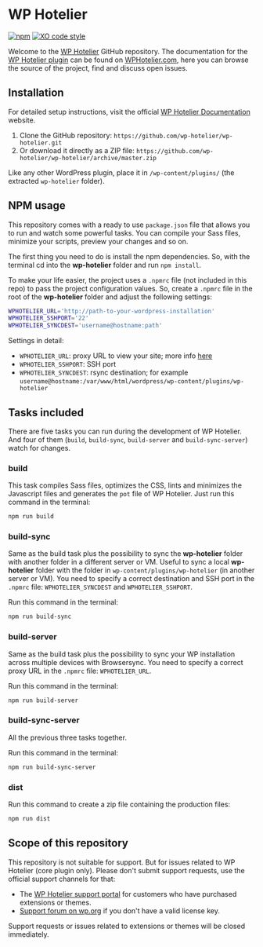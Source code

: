 # WP Hotelier
[![npm](https://img.shields.io/npm/v/npm.svg)]()
[![XO code style](https://img.shields.io/badge/code_style-XO-5ed9c7.svg)](https://github.com/sindresorhus/xo)

Welcome to the [WP Hotelier](https://wphotelier.com) GitHub repository. The documentation for the [WP Hotelier plugin](https://wphotelier.com) can be found on [WPHotelier.com](https://wphotelier.com), here you can browse the source of the project, find and discuss open issues.

## Installation ##

For detailed setup instructions, visit the official [WP Hotelier Documentation](http://docs.wphotelier.com) website.

1. Clone the GitHub repository: `https://github.com/wp-hotelier/wp-hotelier.git`
2. Or download it directly as a ZIP file: `https://github.com/wp-hotelier/wp-hotelier/archive/master.zip`

Like any other WordPress plugin, place it in `/wp-content/plugins/` (the extracted `wp-hotelier` folder).

## NPM usage

This repository comes with a ready to use `package.json` file that allows you to run and watch some powerful tasks. You can compile your Sass files, minimize your scripts, preview your changes and so on.

The first thing you need to do is install the npm dependencies. So, with the terminal cd into the **wp-hotelier** folder and run `npm install`.

To make your life easier, the project uses a `.npmrc` file (not included in this repo) to pass the project configuration values. So, create a `.npmrc` file in the root of the **wp-hotelier** folder and adjust the following settings:

```bash
WPHOTELIER_URL='http://path-to-your-wordpress-installation'
WPHOTELIER_SSHPORT='22'
WPHOTELIER_SYNCDEST='username@hostname:path'
```

Settings in detail:

* `WPHOTELIER_URL`: proxy URL to view your site; more info [here](https://browsersync.io/docs/options#option-proxy)
* `WPHOTELIER_SSHPORT`: SSH port
* `WPHOTELIER_SYNCDEST`: rsync destination; for example `username@hostname:/var/www/html/wordpress/wp-content/plugins/wp-hotelier`

## Tasks included

There are five tasks you can run during the development of WP Hotelier. And four of them (`build`, `build-sync`, `build-server` and `build-sync-server`) watch for changes.

### build

This task compiles Sass files, optimizes the CSS, lints and minimizes the Javascript files and generates the `pot` file of WP Hotelier. Just run this command in the terminal:

```bash
npm run build
```

### build-sync

Same as the build task plus the possibility to sync the **wp-hotelier** folder with another folder in a different server or VM. Useful to sync a local **wp-hotelier** folder with the folder in `wp-content/plugins/wp-hotelier` (in another server or VM). You need to specify a correct destination and SSH port in the `.npmrc` file: `WPHOTELIER_SYNCDEST` and `WPHOTELIER_SSHPORT`.

Run this command in the terminal:

```bash
npm run build-sync
```

### build-server

Same as the build task plus the possibility to sync your WP installation across multiple devices with Browsersync. You need to specify a correct proxy URL in the `.npmrc` file: `WPHOTELIER_URL`.

Run this command in the terminal:

```bash
npm run build-server
```

### build-sync-server

All the previous three tasks together.

Run this command in the terminal:

```bash
npm run build-sync-server
```

### dist

Run this command to create a zip file containing the production files:

```bash
npm run dist
```

## Scope of this repository ##

This repository is not suitable for support. But for issues related to WP Hotelier (core plugin only). Please don't submit support requests, use the official support channels for that:

* The [WP Hotelier support portal](https://wphotelier.com/support/) for customers who have purchased extensions or themes.
* [Support forum on wp.org](https://wordpress.org/support/plugin/wp-hotelier) if you don't have a valid license key.

Support requests or issues related to extensions or themes will be closed immediately.
